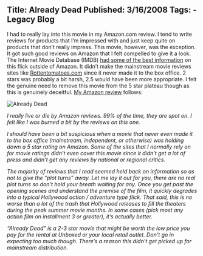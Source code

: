 Title: Already Dead
Published: 3/16/2008
Tags:
    - Legacy Blog
---
I had to really lay into this movie in my Amazon.com review. I tend to write reviews for products that I’m impressed with and just keep quite on products that don’t really impress. This movie, however, was the exception. It got such good reviews on Amazon that I felt compelled to give it a look. The Internet Movie Database (IMDB) [had some of the best information](https://www.imdb.com/title/tt0937347/) on this flick outside of Amazon. It didn’t make the mainstream movie reviews sites like [Rottentomatoes.com](https://www.rottentomatoes.com/) since it never made it to the box office. 2 stars was probably a bit harsh, 2.5 would have been more appropriate. I felt the genuine need to remove this movie from the 5 star plateau though as this is genuinely deceitful. [My Amazon review](https://www.amazon.com/Already-Dead-Til-Schweiger/dp/B000YDOOGE/) follows:

![Already Dead](https://s3.amazonaws.com/s3.beckshome.com/20080316-Already-Dead.jpg)

<i>I really live or die by Amazon reviews. 99% of the time, they are spot on. I felt like I was burned a bit by the reviews on this one.

I should have been a bit suspicious when a movie that never even made it to the box office (mainstream, independent, or otherwise) was holding down a 5 star rating on Amazon. Some of the sites that I normally rely on for movie ratings didn’t even cover this movie since it didn’t get a lot of press and didn’t get any reviews by national or regional critics.

The majority of reviews that I read seemed held back on information so as not to give the “plot turns” away. Let me lay it out for you, there are no real plot turns so don’t hold your breath waiting for any. Once you get past the opening scenes and understand the premise of the film, it quickly degrades into a typical Hollywood action / adventure type flick. That said, this is no worse than a lot of the trash that Hollywood releases to fill the theaters during the peak summer movie months. In some cases (pick most any action film on installment 3 or greater), it’s actually better.

“Already Dead” is a 2-3 star movie that might be worth the low price you pay for the rental at Unboxed or your local retail outlet. Don’t go in expecting too much though. There’s a reason this didn’t get picked up for mainstream distribution.</i>